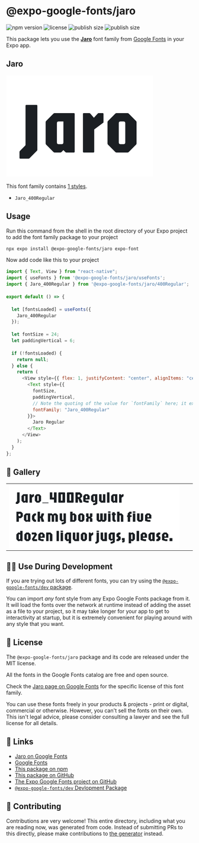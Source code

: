 # @expo-google-fonts/jaro

![npm version](https://flat.badgen.net/npm/v/@expo-google-fonts/jaro)
![license](https://flat.badgen.net/github/license/expo/google-fonts)
![publish size](https://flat.badgen.net/packagephobia/install/@expo-google-fonts/jaro)
![publish size](https://flat.badgen.net/packagephobia/publish/@expo-google-fonts/jaro)

This package lets you use the [**Jaro**](https://fonts.google.com/specimen/Jaro) font family from [Google Fonts](https://fonts.google.com/) in your Expo app.

## Jaro

![Jaro](./font-family.png)

This font family contains [1 styles](#-gallery).

- `Jaro_400Regular`

## Usage

Run this command from the shell in the root directory of your Expo project to add the font family package to your project

```sh
npx expo install @expo-google-fonts/jaro expo-font
```

Now add code like this to your project

```js
import { Text, View } from "react-native";
import { useFonts } from '@expo-google-fonts/jaro/useFonts';
import { Jaro_400Regular } from '@expo-google-fonts/jaro/400Regular';

export default () => {

  let [fontsLoaded] = useFonts({
    Jaro_400Regular
  });

  let fontSize = 24;
  let paddingVertical = 6;

  if (!fontsLoaded) {
    return null;
  } else {
    return (
      <View style={{ flex: 1, justifyContent: "center", alignItems: "center" }}>
        <Text style={{
          fontSize,
          paddingVertical,
          // Note the quoting of the value for `fontFamily` here; it expects a string!
          fontFamily: "Jaro_400Regular"
        }}>
          Jaro Regular
        </Text>
      </View>
    );
  }
};
```

## 🔡 Gallery


||||
|-|-|-|
|![Jaro_400Regular](./400Regular/Jaro_400Regular.ttf.png)||||


## 👩‍💻 Use During Development

If you are trying out lots of different fonts, you can try using the [`@expo-google-fonts/dev` package](https://github.com/expo/google-fonts/tree/master/font-packages/dev#readme).

You can import _any_ font style from any Expo Google Fonts package from it. It will load the fonts over the network at runtime instead of adding the asset as a file to your project, so it may take longer for your app to get to interactivity at startup, but it is extremely convenient for playing around with any style that you want.


## 📖 License

The `@expo-google-fonts/jaro` package and its code are released under the MIT license.

All the fonts in the Google Fonts catalog are free and open source.

Check the [Jaro page on Google Fonts](https://fonts.google.com/specimen/Jaro) for the specific license of this font family.

You can use these fonts freely in your products & projects - print or digital, commercial or otherwise. However, you can't sell the fonts on their own. This isn't legal advice, please consider consulting a lawyer and see the full license for all details.

## 🔗 Links

- [Jaro on Google Fonts](https://fonts.google.com/specimen/Jaro)
- [Google Fonts](https://fonts.google.com/)
- [This package on npm](https://www.npmjs.com/package/@expo-google-fonts/jaro)
- [This package on GitHub](https://github.com/expo/google-fonts/tree/master/font-packages/jaro)
- [The Expo Google Fonts project on GitHub](https://github.com/expo/google-fonts)
- [`@expo-google-fonts/dev` Devlopment Package](https://github.com/expo/google-fonts/tree/master/font-packages/dev)

## 🤝 Contributing

Contributions are very welcome! This entire directory, including what you are reading now, was generated from code. Instead of submitting PRs to this directly, please make contributions to [the generator](https://github.com/expo/google-fonts/tree/master/packages/generator) instead.
